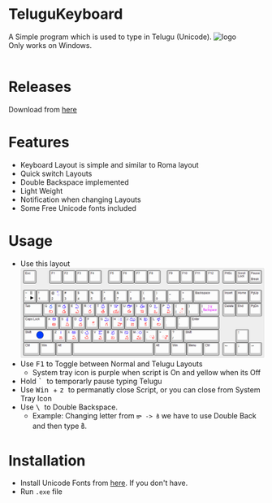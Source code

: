 # TeluguKeyboard
<img alt="logo" align="right" src="./assets/TeluguKeyboard.ico" width="100" height="100">A Simple program which is used to type in Telugu (Unicode). Only works on Windows.<br><br>


# Releases
   Download from [here](https://github.com/goldnjohn/TeluguKeyboard/releases/download/v0.1/TeluguKeyboard.exe)
# Features
   * Keyboard Layout is simple and similar to Roma layout
   * Quick switch Layouts
   * Double Backspace implemented
   * Light Weight
   * Notification when changing Layouts
   * Some Free Unicode fonts included

# Usage
   * Use this layout
   ![Layout](/assets/Layout.png)
   * Use <kbd>F1</kbd> to Toggle between Normal and Telugu Layouts
       * System tray icon is purple when script is On and yellow when its Off
   * Hold <kbd> ` </kbd> to temporarly pause typing Telugu
   * Use <kbd> Win </kbd> + <kbd> z </kbd> to permanatly close Script, or you can close from System Tray Icon
   * Use <kbd> \ </kbd> to Double Backspace.
       * Example: Changing letter from `కా -> కి` we have to use Double Back and then type కి.

# Installation
   * Install Unicode Fonts from [here](https://github.com/goldnjohn/TeluguKeyboard/tree/main/TeluguUnicodeFonts). If you don't have. 
   * Run `.exe` file
